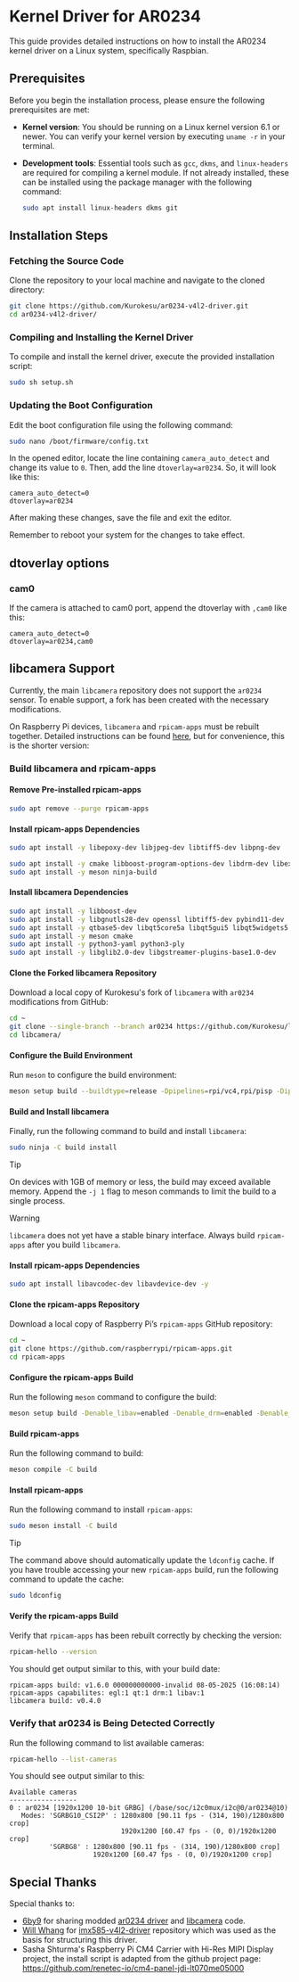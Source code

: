 # Kernel Driver for AR0234

This guide provides detailed instructions on how to install the AR0234 kernel driver on a Linux system, specifically Raspbian.

## Prerequisites

Before you begin the installation process, please ensure the following prerequisites are met:

- **Kernel version**: You should be running on a Linux kernel version 6.1 or newer. You can verify your kernel version by executing `uname -r` in your terminal.

- **Development tools**: Essential tools such as `gcc`, `dkms`, and `linux-headers` are required for compiling a kernel module. If not already installed, these can be installed using the package manager with the following command:
  
   ```bash 
   sudo apt install linux-headers dkms git
   ```
   
## Installation Steps

### Fetching the Source Code

Clone the repository to your local machine and navigate to the cloned directory:

```bash
git clone https://github.com/Kurokesu/ar0234-v4l2-driver.git
cd ar0234-v4l2-driver/
```

### Compiling and Installing the Kernel Driver

To compile and install the kernel driver, execute the provided installation script:

```bash 
sudo sh setup.sh
```

### Updating the Boot Configuration

Edit the boot configuration file using the following command:

```bash
sudo nano /boot/firmware/config.txt
```

In the opened editor, locate the line containing `camera_auto_detect` and change its value to `0`. Then, add the line `dtoverlay=ar0234`. So, it will look like this:

```
camera_auto_detect=0
dtoverlay=ar0234
```

After making these changes, save the file and exit the editor.

Remember to reboot your system for the changes to take effect.

## dtoverlay options

### cam0

If the camera is attached to cam0 port, append the dtoverlay with `,cam0` like this:  
```
camera_auto_detect=0
dtoverlay=ar0234,cam0
```

## libcamera Support

Currently, the main `libcamera` repository does not support the `ar0234` sensor. To enable support, a fork has been created with the necessary modifications.

On Raspberry Pi devices, `libcamera` and `rpicam-apps` must be rebuilt together. Detailed instructions can be found [here](https://www.raspberrypi.com/documentation/computers/camera_software.html#advanced-rpicam-apps), but for convenience, this is the shorter version:

### Build libcamera and rpicam-apps

#### Remove Pre-installed rpicam-apps
```bash
sudo apt remove --purge rpicam-apps
```

#### Install rpicam-apps Dependencies
```bash
sudo apt install -y libepoxy-dev libjpeg-dev libtiff5-dev libpng-dev
```

```bash
sudo apt install -y cmake libboost-program-options-dev libdrm-dev libexif-dev
sudo apt install -y meson ninja-build
```

#### Install libcamera Dependencies
```bash
sudo apt install -y libboost-dev
sudo apt install -y libgnutls28-dev openssl libtiff5-dev pybind11-dev
sudo apt install -y qtbase5-dev libqt5core5a libqt5gui5 libqt5widgets5
sudo apt install -y meson cmake
sudo apt install -y python3-yaml python3-ply
sudo apt install -y libglib2.0-dev libgstreamer-plugins-base1.0-dev
```

#### Clone the Forked libcamera Repository
Download a local copy of Kurokesu's fork of `libcamera` with `ar0234` modifications from GitHub:

```bash
cd ~
git clone --single-branch --branch ar0234 https://github.com/Kurokesu/libcamera.git
cd libcamera/
```

#### Configure the Build Environment
Run `meson` to configure the build environment:
```bash
meson setup build --buildtype=release -Dpipelines=rpi/vc4,rpi/pisp -Dipas=rpi/vc4,rpi/pisp -Dv4l2=enabled -Dgstreamer=enabled -Dtest=false -Dlc-compliance=disabled -Dcam=disabled -Dqcam=disabled -Ddocumentation=disabled -Dpycamera=enabled
```

#### Build and Install libcamera
Finally, run the following command to build and install `libcamera`:
```bash
sudo ninja -C build install
```

> [!TIP]
> On devices with 1GB of memory or less, the build may exceed available memory. Append the `-j 1` flag to meson commands to limit the build to a single process.

> [!WARNING]
> `libcamera` does not yet have a stable binary interface. Always build `rpicam-apps` after you build `libcamera`.

#### Install rpicam-apps Dependencies
```bash
sudo apt install libavcodec-dev libavdevice-dev -y
```

#### Clone the rpicam-apps Repository
Download a local copy of Raspberry Pi’s `rpicam-apps` GitHub repository:
```bash
cd ~
git clone https://github.com/raspberrypi/rpicam-apps.git
cd rpicam-apps
```

#### Configure the rpicam-apps Build
Run the following `meson` command to configure the build:
```bash
meson setup build -Denable_libav=enabled -Denable_drm=enabled -Denable_egl=enabled -Denable_qt=enabled -Denable_opencv=disabled -Denable_tflite=disabled -Denable_hailo=disabled
```

#### Build rpicam-apps
Run the following command to build:
```bash
meson compile -C build
```

#### Install rpicam-apps
Run the following command to install `rpicam-apps`:
```bash
sudo meson install -C build
```

> [!TIP]  
> The command above should automatically update the `ldconfig` cache. If you have trouble accessing your new `rpicam-apps` build, run the following command to update the cache:  
> ```bash
> sudo ldconfig
> ```

#### Verify the rpicam-apps Build
Verify that `rpicam-apps` has been rebuilt correctly by checking the version:

```bash
rpicam-hello --version
```

You should get output similar to this, with your build date:
```
rpicam-apps build: v1.6.0 000000000000-invalid 08-05-2025 (16:08:14)
rpicam-apps capabilites: egl:1 qt:1 drm:1 libav:1
libcamera build: v0.4.0
```

### Verify that ar0234 is Being Detected Correctly
Run the following command to list available cameras:
```bash
rpicam-hello --list-cameras
```

You should see output similar to this:
```
Available cameras
-----------------
0 : ar0234 [1920x1200 10-bit GRBG] (/base/soc/i2c0mux/i2c@0/ar0234@10)
   Modes: 'SGRBG10_CSI2P' : 1280x800 [90.11 fps - (314, 190)/1280x800 crop]
                            1920x1200 [60.47 fps - (0, 0)/1920x1200 crop]
          'SGRBG8' : 1280x800 [90.11 fps - (314, 190)/1280x800 crop]
                     1920x1200 [60.47 fps - (0, 0)/1920x1200 crop]
```

## Special Thanks

Special thanks to:
- [6by9](https://github.com/6by9) for sharing modded [ar0234 driver](https://github.com/6by9/linux/tree/rpi-6.12.y-ar0234) and [libcamera](https://github.com/6by9/libcamera/tree/ar0234) code.
- [Will Whang](https://github.com/will127534) for [imx585-v4l2-driver](https://github.com/will127534/imx585-v4l2-driver) repository which was used as the basis for structuring this driver.
- Sasha Shturma's Raspberry Pi CM4 Сarrier with Hi-Res MIPI Display project, the install script is adapted from the github project page: https://github.com/renetec-io/cm4-panel-jdi-lt070me05000
